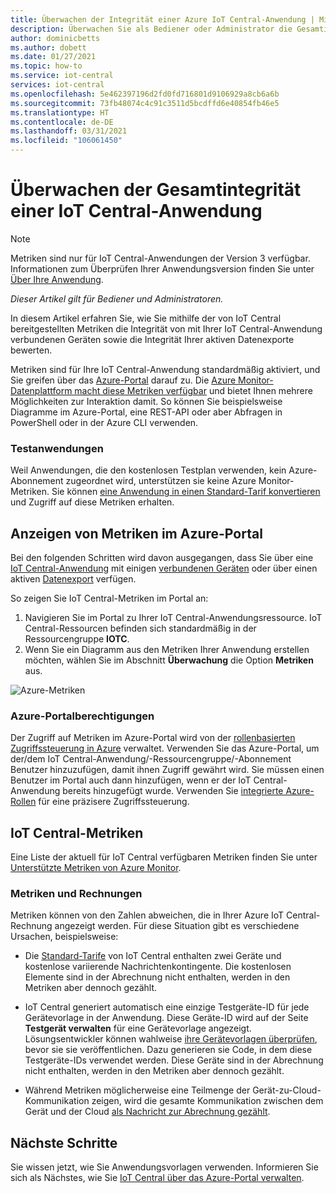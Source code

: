 ```yaml
---
title: Überwachen der Integrität einer Azure IoT Central-Anwendung | Microsoft-Dokumentation
description: Überwachen Sie als Bediener oder Administrator die Gesamtintegrität der mit Ihrer IoT Central-Anwendung verbundenen Geräte.
author: dominicbetts
ms.author: dobett
ms.date: 01/27/2021
ms.topic: how-to
ms.service: iot-central
services: iot-central
ms.openlocfilehash: 5e462397196d2fd0fd716801d9106929a8cb6a6b
ms.sourcegitcommit: 73fb48074c4c91c3511d5bcdffd6e40854fb46e5
ms.translationtype: HT
ms.contentlocale: de-DE
ms.lasthandoff: 03/31/2021
ms.locfileid: "106061450"
---
```

# <a name="monitor-the-overall-health-of-an-iot-central-application"></a>Überwachen der Gesamtintegrität einer IoT Central-Anwendung

> [!NOTE]
> Metriken sind nur für IoT Central-Anwendungen der Version 3 verfügbar. Informationen zum Überprüfen Ihrer Anwendungsversion finden Sie unter [Über Ihre Anwendung](./howto-get-app-info.md).

*Dieser Artikel gilt für Bediener und Administratoren.*

In diesem Artikel erfahren Sie, wie Sie mithilfe der von IoT Central bereitgestellten Metriken die Integrität von mit Ihrer IoT Central-Anwendung verbundenen Geräten sowie die Integrität Ihrer aktiven Datenexporte bewerten.

Metriken sind für Ihre IoT Central-Anwendung standardmäßig aktiviert, und Sie greifen über das [Azure-Portal](https://portal.azure.com/) darauf zu. Die [Azure Monitor-Datenplattform macht diese Metriken verfügbar](../../azure-monitor/essentials/data-platform-metrics.md) und bietet Ihnen mehrere Möglichkeiten zur Interaktion damit. So können Sie beispielsweise Diagramme im Azure-Portal, eine REST-API oder aber Abfragen in PowerShell oder in der Azure CLI verwenden.

### <a name="trial-applications"></a>Testanwendungen

Weil Anwendungen, die den kostenlosen Testplan verwenden, kein Azure-Abonnement zugeordnet wird, unterstützen sie keine Azure Monitor-Metriken. Sie können [eine Anwendung in einen Standard-Tarif konvertieren](./howto-view-bill.md#move-from-free-to-standard-pricing-plan) und Zugriff auf diese Metriken erhalten.

## <a name="view-metrics-in-the-azure-portal"></a>Anzeigen von Metriken im Azure-Portal

Bei den folgenden Schritten wird davon ausgegangen, dass Sie über eine [IoT Central-Anwendung](./quick-deploy-iot-central.md) mit einigen [verbundenen Geräten](./tutorial-connect-device.md) oder über einen aktiven [Datenexport](howto-export-data.md) verfügen.

So zeigen Sie IoT Central-Metriken im Portal an:

1. Navigieren Sie im Portal zu Ihrer IoT Central-Anwendungsressource. IoT Central-Ressourcen befinden sich standardmäßig in der Ressourcengruppe **IOTC**.
1. Wenn Sie ein Diagramm aus den Metriken Ihrer Anwendung erstellen möchten, wählen Sie im Abschnitt **Überwachung** die Option **Metriken** aus.

![Azure-Metriken](media/howto-monitor-application-health/metrics.png)

### <a name="azure-portal-permissions"></a>Azure-Portalberechtigungen

Der Zugriff auf Metriken im Azure-Portal wird von der [rollenbasierten Zugriffssteuerung in Azure](../../role-based-access-control/overview.md) verwaltet. Verwenden Sie das Azure-Portal, um der/dem IoT Central-Anwendung/-Ressourcengruppe/-Abonnement Benutzer hinzuzufügen, damit ihnen Zugriff gewährt wird. Sie müssen einen Benutzer im Portal auch dann hinzufügen, wenn er der IoT Central-Anwendung bereits hinzugefügt wurde. Verwenden Sie [integrierte Azure-Rollen](../../role-based-access-control/built-in-roles.md) für eine präzisere Zugriffssteuerung.

## <a name="iot-central-metrics"></a>IoT Central-Metriken

Eine Liste der aktuell für IoT Central verfügbaren Metriken finden Sie unter [Unterstützte Metriken von Azure Monitor](../../azure-monitor/essentials/metrics-supported.md#microsoftiotcentraliotapps).

### <a name="metrics-and-invoices"></a>Metriken und Rechnungen

Metriken können von den Zahlen abweichen, die in Ihrer Azure IoT Central-Rechnung angezeigt werden. Für diese Situation gibt es verschiedene Ursachen, beispielsweise:

- Die [Standard-Tarife](https://azure.microsoft.com/pricing/details/iot-central/) von IoT Central enthalten zwei Geräte und kostenlose variierende Nachrichtenkontingente. Die kostenlosen Elemente sind in der Abrechnung nicht enthalten, werden in den Metriken aber dennoch gezählt.

- IoT Central generiert automatisch eine einzige Testgeräte-ID für jede Gerätevorlage in der Anwendung. Diese Geräte-ID wird auf der Seite **Testgerät verwalten** für eine Gerätevorlage angezeigt. Lösungsentwickler können wahlweise [ihre Gerätevorlagen überprüfen](./overview-iot-central.md#create-device-templates), bevor sie sie veröffentlichen. Dazu generieren sie Code, in dem diese Testgeräte-IDs verwendet werden. Diese Geräte sind in der Abrechnung nicht enthalten, werden in den Metriken aber dennoch gezählt.

- Während Metriken möglicherweise eine Teilmenge der Gerät-zu-Cloud-Kommunikation zeigen, wird die gesamte Kommunikation zwischen dem Gerät und der Cloud [als Nachricht zur Abrechnung gezählt](https://azure.microsoft.com/pricing/details/iot-central/).

## <a name="next-steps"></a>Nächste Schritte

Sie wissen jetzt, wie Sie Anwendungsvorlagen verwenden. Informieren Sie sich als Nächstes, wie Sie [IoT Central über das Azure-Portal verwalten](howto-manage-iot-central-from-portal.md).